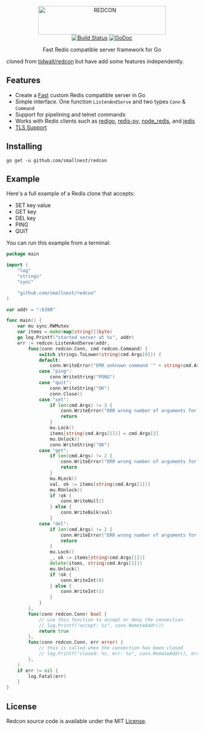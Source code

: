 <p align="center">
<img 
    src="logo.png" 
    width="336" height="75" border="0" alt="REDCON">
<br>
<a href="https://travis-ci.org/smallnest/redcon"><img src="https://img.shields.io/travis/smallnest/redcon.svg?style=flat-square" alt="Build Status"></a>
<a href="https://godoc.org/github.com/smallnest/redcon"><img src="https://img.shields.io/badge/api-reference-blue.svg?style=flat-square" alt="GoDoc"></a>
</p>

<p align="center">Fast Redis compatible server framework for Go</p>

cloned from [tidwall/redcon](https://github.com/tidwall/redcon) but have add some features independently.


Features
--------
- Create a [Fast](#benchmarks) custom Redis compatible server in Go
- Simple interface. One function `ListenAndServe` and two types `Conn` & `Command`
- Support for pipelining and telnet commands
- Works with Redis clients such as [redigo](https://github.com/garyburd/redigo), [redis-py](https://github.com/andymccurdy/redis-py), [node_redis](https://github.com/NodeRedis/node_redis), and [jedis](https://github.com/xetorthio/jedis)
- [TLS Support](#tls-example)

Installing
----------

```
go get -u github.com/smallnest/redcon
```

Example
-------

Here's a full example of a Redis clone that accepts:

- SET key value
- GET key
- DEL key
- PING
- QUIT

You can run this example from a terminal:


```go
package main

import (
	"log"
	"strings"
	"sync"

	"github.com/smallnest/redcon"
)

var addr = ":6380"

func main() {
	var mu sync.RWMutex
	var items = make(map[string][]byte)
	go log.Printf("started server at %s", addr)
	err := redcon.ListenAndServe(addr,
		func(conn redcon.Conn, cmd redcon.Command) {
			switch strings.ToLower(string(cmd.Args[0])) {
			default:
				conn.WriteError("ERR unknown command '" + string(cmd.Args[0]) + "'")
			case "ping":
				conn.WriteString("PONG")
			case "quit":
				conn.WriteString("OK")
				conn.Close()
			case "set":
				if len(cmd.Args) != 3 {
					conn.WriteError("ERR wrong number of arguments for '" + string(cmd.Args[0]) + "' command")
					return
				}
				mu.Lock()
				items[string(cmd.Args[1])] = cmd.Args[2]
				mu.Unlock()
				conn.WriteString("OK")
			case "get":
				if len(cmd.Args) != 2 {
					conn.WriteError("ERR wrong number of arguments for '" + string(cmd.Args[0]) + "' command")
					return
				}
				mu.RLock()
				val, ok := items[string(cmd.Args[1])]
				mu.RUnlock()
				if !ok {
					conn.WriteNull()
				} else {
					conn.WriteBulk(val)
				}
			case "del":
				if len(cmd.Args) != 2 {
					conn.WriteError("ERR wrong number of arguments for '" + string(cmd.Args[0]) + "' command")
					return
				}
				mu.Lock()
				_, ok := items[string(cmd.Args[1])]
				delete(items, string(cmd.Args[1]))
				mu.Unlock()
				if !ok {
					conn.WriteInt(0)
				} else {
					conn.WriteInt(1)
				}
			}
		},
		func(conn redcon.Conn) bool {
			// use this function to accept or deny the connection.
			// log.Printf("accept: %s", conn.RemoteAddr())
			return true
		},
		func(conn redcon.Conn, err error) {
			// this is called when the connection has been closed
			// log.Printf("closed: %s, err: %v", conn.RemoteAddr(), err)
		},
	)
	if err != nil {
		log.Fatal(err)
	}
}
```

License
-------
Redcon source code is available under the MIT [License](/LICENSE).
